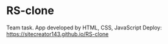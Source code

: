 # RS-clone  
Team task. App developed by HTML, CSS, JavaScript
Deploy: https://sitecreator143.github.io/RS-clone
